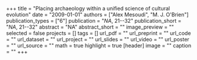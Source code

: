 +++
title = "Placing archaeology within a unified science of cultural evolution"
date = "2009-01-01"
authors = ["Alex Mesoudi", "M. J. O'Brien"]
publication_types = ["6"]
publication = "_NA_, 21--32"
publication_short = "_NA_, 21--32"
abstract = "NA"
abstract_short = ""
image_preview = ""
selected = false
projects = []
tags = []
url_pdf = ""
url_preprint = ""
url_code = ""
url_dataset = ""
url_project = ""
url_slides = ""
url_video = ""
url_poster = ""
url_source = ""
math = true
highlight = true
[header]
image = ""
caption = ""
+++
